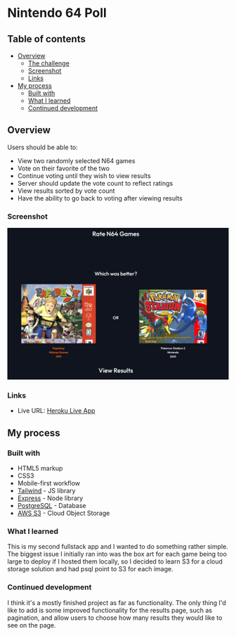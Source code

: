 # Nintendo 64 Poll

## Table of contents

- [Overview](#overview)
  - [The challenge](#the-challenge)
  - [Screenshot](#screenshot)
  - [Links](#links)
- [My process](#my-process)
  - [Built with](#built-with)
  - [What I learned](#what-i-learned)
  - [Continued development](#continued-development)

## Overview

Users should be able to:

- View two randomly selected N64 games
- Vote on their favorite of the two
- Continue voting until they wish to view results
- Server should update the vote count to reflect ratings
- View results sorted by vote count
- Have the ability to go back to voting after viewing results

### Screenshot

![screenshot](client/assets/screenshot.png)

### Links

- Live URL: [Heroku Live App](https://n64-poll.herokuapp.com/)

## My process

### Built with

- HTML5 markup
- CSS3
- Mobile-first workflow
- [Tailwind](https://tailwindcss.com/) - JS library
- [Express](https://expressjs.com/) - Node library
- [PostgreSQL](https://www.postgresql.org/) - Database
- [AWS S3](https://aws.amazon.com/s3/) - Cloud Object Storage

### What I learned

This is my second fullstack app and I wanted to do something rather simple. The biggest issue I initially ran into was the box art for each game being too large to deploy if I hosted them locally, so I decided to learn S3 for a cloud storage solution and had psql point to S3 for each image.

### Continued development

I think it's a mostly finished project as far as functionality. The only thing I'd like to add is some improved functionality for the results page, such as pagination, and allow users to choose how many results they would like to see on the page.
